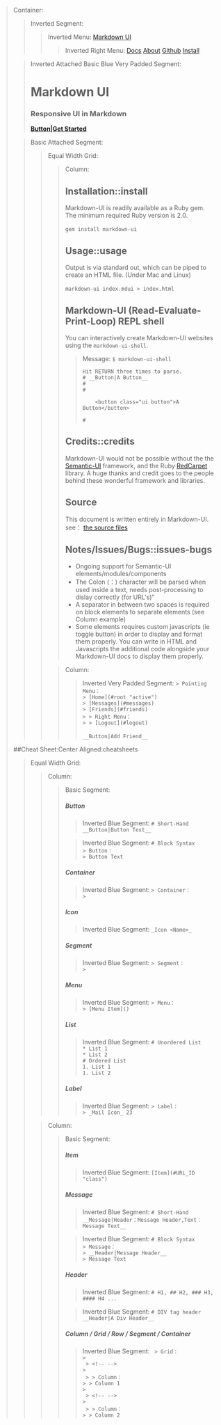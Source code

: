 > Container:
> > Inverted Segment:
> > > Inverted Menu:
> > > [Markdown UI](http：//jjuliano.github.io/markdown-ui "active basic")
> > > > Inverted Right Menu:
> > > > [Docs](docs/toc.html)
> > > > [About](about.html)
> > > > [Github](https：//github.com/jjuliano/markdown-ui)
> > > > [Install](#install)
>
> <!-- -->
> > Inverted Attached Basic Blue Very Padded Segment:
> > # Markdown UI
> > ### Responsive UI in Markdown
> > [__Button|Get Started__](docs/toc.html)
>
> <!-- -->
> > Basic Attached Segment:
> > > Equal Width Grid:
> > > > Column:
> > > > ## Installation::install
> > > > Markdown-UI is readily available as a Ruby gem. The minimum required Ruby version is 2.0. <br /> <br />
> > > > ```gem install markdown-ui```
> > > >
> > > > ## Usage::usage
> > > > Output is via standard out, which can be piped to create an HTML file. (Under Mac and Linux) <br /> <br />
> > > > ```markdown-ui index.mdui > index.html```
> > > >
> > > > ## Markdown-UI (Read-Evaluate-Print-Loop) REPL shell
> > > > You can interactively create Markdown-UI websites using the `markdown-ui-shell`.
> > > > > Message:
> > > > > ```$ markdown-ui-shell``` <br />
> > > > > ``` ``` <br />
> > > > > ```Hit RETURN three times to parse.``` <br />
> > > > > ```# __Button|A Button__``` <br />
> > > > > ```# ``` <br />
> > > > > ```# ``` <br />
> > > > > ``` ``` <br />
> > > > > ```    <button class="ui button">A Button</button>``` <br />
> > > > > ``` ``` <br />
> > > > > ```# ```
> > > >
> > > > ## Credits::credits
> > > > Markdown-UI would not be possible without the the [Semantic-UI](http：//www.semantic-ui.com) framework, and the Ruby [RedCarpet](https：//github.com/vmg/redcarpet) library. A huge thanks and credit goes to the people behind these wonderful framework and libraries.
> > > >
> > > > ## Source
> > > > This document is written entirely in Markdown-UI. see： [the source files](https：//github.com/jjuliano/markdown-ui/tree/master/website)
> > > >
> > > > ## Notes/Issues/Bugs::issues-bugs
> > > >
> > > > * Ongoing support for Semantic-UI elements/modules/components
> > > > * The Colon (：) character will be parsed when used inside a text, needs post-processing to dislay correctly (for URL's)"
> > > > * A separator in between two spaces is required on block elements to separate elements (see Column example)
> > > > * Some elements requires custom javascripts (ie toggle button) in order to display and format them properly. You can write in HTML and Javascripts the additional code alongside your Markdown-UI docs to display them properly.
> > > >
> > >
> > > <!-- -->
> > > > Column:
> > > > > Inverted Very Padded Segment:
> > > > > ```> Pointing Menu：``` <br />
> > > > > ```> [Home](#root "active")``` <br />
> > > > > ```> [Messages](#messages)``` <br />
> > > > > ```> [Friends](#friends)``` <br />
> > > > > ```> > Right Menu：``` <br />
> > > > > ```> > [Logout](#logout)``` <br />
> > > > > <br />
> > > > > ```__Button|Add Friend__```
>
> <!-- -->
> ##Cheat Sheet:Center Aligned:cheatsheets
> > Equal Width Grid:
> > > Column:
> > > > Basic Segment:
> > > > ##### Button
> > > > > Inverted Blue Segment:
> > > > > ``` # Short-Hand ``` <br />
> > > > > ``` __Button|Button Text__ ```
> > > >
> > > > <!-- -->
> > > > > Inverted Blue Segment:
> > > > > ``` # Block Syntax ``` <br />
> > > > > ``` > Button： ``` <br />
> > > > > ``` > Button Text ``` <br />
> > > >
> > > > <!-- -->
> > > > ##### Container
> > > > > Inverted Blue Segment:
> > > > > ``` > Container： ``` <br />
> > > > > ``` > ``` <br />
> > > >
> > > > <!-- -->
> > > > ##### Icon
> > > > > Inverted Blue Segment:
> > > > > ``` _Icon <Name>_ ``` <br />
> > > >
> > > > <!-- -->
> > > > ##### Segment
> > > > > Inverted Blue Segment:
> > > > > ``` > Segment： ``` <br />
> > > > > ``` > ``` <br />
> > > >
> > > > <!-- -->
> > > > ##### Menu
> > > > > Inverted Blue Segment:
> > > > > ``` > Menu： ``` <br />
> > > > > ``` > [Menu Item]() ``` <br />
> > > >
> > > > <!-- -->
> > > > ##### List
> > > > > Inverted Blue Segment:
> > > > > ``` # Unordered List ``` <br />
> > > > > ``` * List 1 ``` <br />
> > > > > ``` * List 2 ``` <br />
> > > > > ``` # Ordered List ``` <br />
> > > > > ``` 1. List 1 ``` <br />
> > > > > ``` 1. List 2 ``` <br />
> > > >
> > > > <!-- -->
> > > > ##### Label
> > > > > Inverted Blue Segment:
> > > > > ``` > Label： ``` <br />
> > > > > ``` > _Mail Icon_ 23 ``` <br />
> >
> > <!-- -->
> > > Column:
> > > > Basic Segment:
> > > > ##### Item
> > > > > Inverted Blue Segment:
> > > > > ``` [Item](#URL_ID "class") ``` <br />
> > > >
> > > > <!-- -->
> > > > ##### Message
> > > > > Inverted Blue Segment:
> > > > > ``` # Short-Hand ``` <br />
> > > > > ``` __Message|Header：Message Header,Text：Message Text__ ``` <br />
> > > >
> > > > <!-- -->
> > > > > Inverted Blue Segment:
> > > > > ``` # Block Syntax ``` <br />
> > > > > ``` > Message： ``` <br />
> > > > > ``` > __Header|Message Header__ ``` <br />
> > > > > ``` > Message Text ``` <br />
> > > >
> > > > <!-- -->
> > > > ##### Header
> > > > > Inverted Blue Segment:
> > > > > ``` # H1, ## H2, ### H3, #### H4 ... ``` <br />
> > > >
> > > > <!-- -->
> > > > > Inverted Blue Segment:
> > > > > ``` # DIV tag header ``` <br />
> > > > > ``` __Header|A Div Header__ ``` <br />
> > > >
> > > > <!-- -->
> > > > ##### Column / Grid / Row / Segment / Container
> > > > > Inverted Blue Segment:
> > > > > ``` > Grid：``` <br />
> > > > > ``` > ``` <br />
> > > > > ``` > <!-- -->``` <br />
> > > > > ``` > ``` <br />
> > > > > ``` > > Column：``` <br />
> > > > > ``` > > Column 1 ``` <br />
> > > > > ``` > ``` <br />
> > > > > ``` > <!-- -->``` <br />
> > > > > ``` > ``` <br />
> > > > > ``` > > Column：``` <br />
> > > > > ``` > > Column 2 ``` <br />

